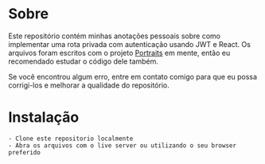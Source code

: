# Sobre

Este repositório contém minhas anotações pessoais sobre como implementar uma rota privada com autenticação usando JWT e React. Os arquivos foram escritos com o projeto [Portraits](https://github.com/viniciusbavosa/Portraits) em mente, então eu recomendado estudar o código dele também.

Se você encontrou algum erro, entre em contato comigo para que eu possa corrigi-los e melhorar a qualidade do repositório.

# Instalação 

```
- Clone este repositorio localmente
- Abra os arquivos com o live server ou utilizando o seu browser preferido

```
